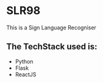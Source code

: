 # SLR98

This is a Sign Language Recogniser 
## The TechStack used is:
- Python
- Flask
- ReactJS



